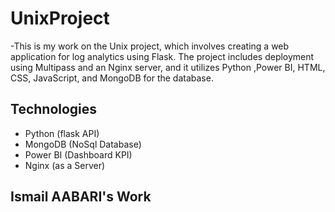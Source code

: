 # UnixProject
-This is my work on the Unix project, which involves creating a web application for log analytics using Flask. The project includes deployment using Multipass and an Nginx server, and it utilizes Python ,Power BI, HTML, CSS, JavaScript, and MongoDB for the database.
## Technologies
- Python (flask API)
- MongoDB (NoSql Database)
- Power BI (Dashboard KPI)
- Nginx (as a Server)
## Ismail AABARI's Work
